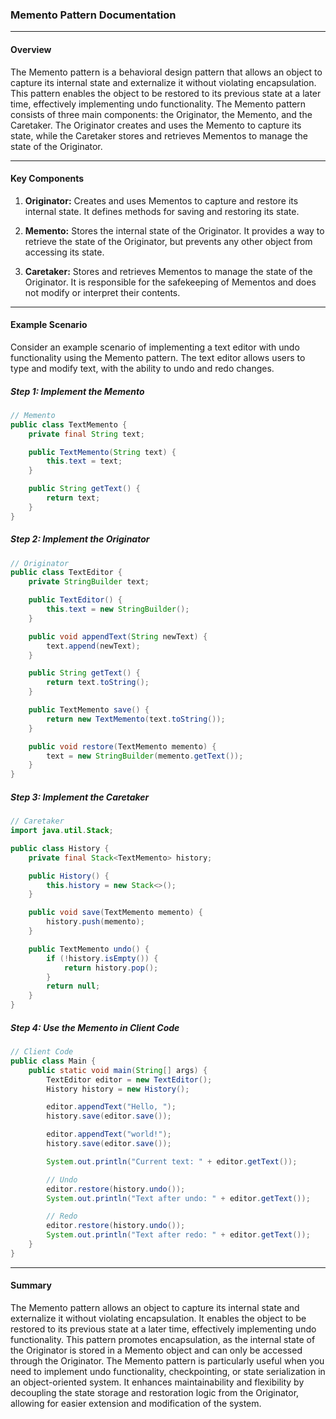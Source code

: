 ### Memento Pattern Documentation

---

#### Overview

The Memento pattern is a behavioral design pattern that allows an object to capture its internal state and externalize it without violating encapsulation. This pattern enables the object to be restored to its previous state at a later time, effectively implementing undo functionality. The Memento pattern consists of three main components: the Originator, the Memento, and the Caretaker. The Originator creates and uses the Memento to capture its state, while the Caretaker stores and retrieves Mementos to manage the state of the Originator.

---

#### Key Components

1. **Originator:** Creates and uses Mementos to capture and restore its internal state. It defines methods for saving and restoring its state.

2. **Memento:** Stores the internal state of the Originator. It provides a way to retrieve the state of the Originator, but prevents any other object from accessing its state.

3. **Caretaker:** Stores and retrieves Mementos to manage the state of the Originator. It is responsible for the safekeeping of Mementos and does not modify or interpret their contents.

---

#### Example Scenario

Consider an example scenario of implementing a text editor with undo functionality using the Memento pattern. The text editor allows users to type and modify text, with the ability to undo and redo changes.

##### Step 1: Implement the Memento

```java
// Memento
public class TextMemento {
    private final String text;

    public TextMemento(String text) {
        this.text = text;
    }

    public String getText() {
        return text;
    }
}
```

##### Step 2: Implement the Originator

```java
// Originator
public class TextEditor {
    private StringBuilder text;

    public TextEditor() {
        this.text = new StringBuilder();
    }

    public void appendText(String newText) {
        text.append(newText);
    }

    public String getText() {
        return text.toString();
    }

    public TextMemento save() {
        return new TextMemento(text.toString());
    }

    public void restore(TextMemento memento) {
        text = new StringBuilder(memento.getText());
    }
}
```

##### Step 3: Implement the Caretaker

```java
// Caretaker
import java.util.Stack;

public class History {
    private final Stack<TextMemento> history;

    public History() {
        this.history = new Stack<>();
    }

    public void save(TextMemento memento) {
        history.push(memento);
    }

    public TextMemento undo() {
        if (!history.isEmpty()) {
            return history.pop();
        }
        return null;
    }
}
```

##### Step 4: Use the Memento in Client Code

```java
// Client Code
public class Main {
    public static void main(String[] args) {
        TextEditor editor = new TextEditor();
        History history = new History();

        editor.appendText("Hello, ");
        history.save(editor.save());

        editor.appendText("world!");
        history.save(editor.save());

        System.out.println("Current text: " + editor.getText());

        // Undo
        editor.restore(history.undo());
        System.out.println("Text after undo: " + editor.getText());

        // Redo
        editor.restore(history.undo());
        System.out.println("Text after redo: " + editor.getText());
    }
}
```

---

#### Summary

The Memento pattern allows an object to capture its internal state and externalize it without violating encapsulation. It enables the object to be restored to its previous state at a later time, effectively implementing undo functionality. This pattern promotes encapsulation, as the internal state of the Originator is stored in a Memento object and can only be accessed through the Originator. The Memento pattern is particularly useful when you need to implement undo functionality, checkpointing, or state serialization in an object-oriented system. It enhances maintainability and flexibility by decoupling the state storage and restoration logic from the Originator, allowing for easier extension and modification of the system.
